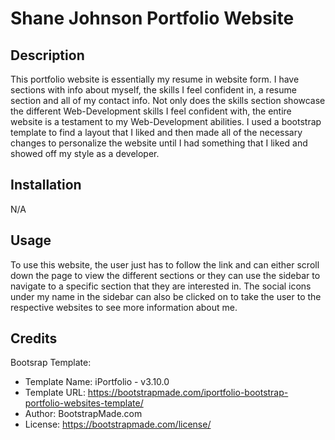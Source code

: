 # Shane Johnson Portfolio Website

## Description

This portfolio website is essentially my resume in website form. I have sections with info about myself, the skills I feel confident in, a resume section and all of my contact info. Not only does the skills section showcase the different Web-Development skills I feel confident with, the entire website is a testament to my Web-Development abilities. I used a bootstrap template to find a layout that I liked and then made all of the necessary changes to personalize the website until I had something that I liked and showed off my style as a developer.

## Installation

N/A

## Usage

To use this website, the user just has to follow the link and can either scroll down the page to view the different sections or they can use the sidebar to navigate to a specific section that they are interested in. The social icons under my name in the sidebar can also be clicked on to take the user to the respective websites to see more information about me.

## Credits

Bootsrap Template: 
* Template Name: iPortfolio - v3.10.0
* Template URL: https://bootstrapmade.com/iportfolio-bootstrap-portfolio-websites-template/
* Author: BootstrapMade.com
* License: https://bootstrapmade.com/license/
